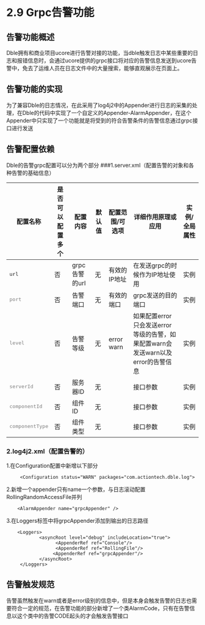 # 2.9 Grpc告警功能
##  告警功能概述
   Dble拥有和商业项目ucore进行告警对接的功能，当dble触发日志中某些重要的日志和报错信息时，会通过ucore提供的grpc接口将对应的告警信息发送到ucore告警中，免去了运维人员在日志文件中的大量搜索，能够直观展示在页面上。

##  告警功能的实现
   为了兼容Dble的日志情况，在此采用了log4j2中的Appender进行日志的采集的处理，在Dble的代码中实现了一个自定义的Appender-AlarmAppender，在这个Appender中只实现了一个功能就是将受到的符合告警条件的告警信息通过grpc接口进行发送

##  告警配置依赖
   Dble的告警grpc配置可以分为两个部分
  ###1.server.xml（配置告警的对象和各种告警的基础信息）
   <table class="confluenceTable tablesorter tablesorter-default stickyTableHeaders" style="padding: 0px;"><thead class="tableFloatingHeaderOriginal" style="position: static; margin-top: 0px; left: 326px; z-index: 3; top: 99px; width: 1377px;"><tr class="tablesorter-headerRow"><th class="confluenceTh sortableHeader" data-column="0" tabindex="0" unselectable="on" style="user-select: none; min-width: 8px; max-width: none;"><div class="tablesorter-header-inner"><div class="tablesorter-header-inner">配置名称</div></div></th><th class="confluenceTh sortableHeader" data-column="1" tabindex="0" unselectable="on" style="user-select: none; min-width: 8px; max-width: none;"><div class="tablesorter-header-inner"><div class="tablesorter-header-inner">是否可以配置多个</div></div></th><th class="confluenceTh sortableHeader" data-column="2" tabindex="0" unselectable="on" style="user-select: none; min-width: 8px; max-width: none;"><div class="tablesorter-header-inner"><div class="tablesorter-header-inner"><strong>配置内容</strong></div></div></th><th class="confluenceTh sortableHeader" data-column="3" tabindex="0" unselectable="on" style="user-select: none; min-width: 8px; max-width: none;"><div class="tablesorter-header-inner"><div class="tablesorter-header-inner"><strong>默认值</strong></div></div></th><th class="confluenceTh sortableHeader" data-column="4" tabindex="0" unselectable="on" style="user-select: none; min-width: 8px; max-width: none;"><div class="tablesorter-header-inner"><div class="tablesorter-header-inner">配置范围/可选项</div></div></th><th class="confluenceTh sortableHeader" data-column="5" tabindex="0" unselectable="on" style="user-select: none; min-width: 8px; max-width: none;"><div class="tablesorter-header-inner"><div class="tablesorter-header-inner"><strong>详细作用原理或应用</strong></div></div></th><th class="confluenceTh sortableHeader" data-column="6" tabindex="0" unselectable="on" style="user-select: none; min-width: 8px; max-width: none;"><div class="tablesorter-header-inner"><div class="tablesorter-header-inner"><strong>实例/全局属性</strong></div></div></th></tr></thead><thead class="tableFloatingHeader" style="display: none;"><tr class="tablesorter-headerRow"><th class="confluenceTh sortableHeader" data-column="0" tabindex="0" unselectable="on" style="user-select: none;"><div class="tablesorter-header-inner"><div class="tablesorter-header-inner">配置名称</div></div></th><th class="confluenceTh sortableHeader" data-column="1" tabindex="0" unselectable="on" style="user-select: none;"><div class="tablesorter-header-inner"><div class="tablesorter-header-inner">是否可以配置多个</div></div></th><th class="confluenceTh sortableHeader" data-column="2" tabindex="0" unselectable="on" style="user-select: none;"><div class="tablesorter-header-inner"><div class="tablesorter-header-inner"><strong>配置内容</strong></div></div></th><th class="confluenceTh sortableHeader" data-column="3" tabindex="0" unselectable="on" style="user-select: none;"><div class="tablesorter-header-inner"><div class="tablesorter-header-inner"><strong>默认值</strong></div></div></th><th class="confluenceTh sortableHeader" data-column="4" tabindex="0" unselectable="on" style="user-select: none;"><div class="tablesorter-header-inner"><div class="tablesorter-header-inner">配置范围/可选项</div></div></th><th class="confluenceTh sortableHeader" data-column="5" tabindex="0" unselectable="on" style="user-select: none;"><div class="tablesorter-header-inner"><div class="tablesorter-header-inner"><strong>详细作用原理或应用</strong></div></div></th><th class="confluenceTh sortableHeader" data-column="6" tabindex="0" unselectable="on" style="user-select: none;"><div class="tablesorter-header-inner"><div class="tablesorter-header-inner"><strong>实例/全局属性</strong></div></div></th></tr></thead><tbody><tr><td class="confluenceTd"><pre>url</pre></td><td class="confluenceTd">否</td><td class="confluenceTd">grpc告警的url</td><td class="confluenceTd">无</td><td class="confluenceTd">有效的IP地址</td><td class="confluenceTd">在发送grpc的时候作为IP地址使用</td><td class="confluenceTd">实例</td></tr><tr><td class="confluenceTd"><pre><span style="color: rgb(128,128,128);">port</span></pre></td><td class="confluenceTd">否</td><td class="confluenceTd">告警端口</td><td class="confluenceTd">无</td><td class="confluenceTd">有效的端口</td><td class="confluenceTd">grpc发送的目的端口</td><td class="confluenceTd">实例</td></tr><tr><td colspan="1" class="confluenceTd"><pre><span style="color: rgb(128,128,128);">level</span></pre></td><td colspan="1" class="confluenceTd">否</td><td colspan="1" class="confluenceTd">告警等级</td><td colspan="1" class="confluenceTd">无</td><td colspan="1" class="confluenceTd">error warn</td><td colspan="1" class="confluenceTd">如果配置error只会发送error等级的告警，如果配置warn会发送warn以及error的告警信息</td><td colspan="1" class="confluenceTd">实例</td></tr><tr><td colspan="1" class="confluenceTd"><pre><span style="color: rgb(128,128,128);">serverId</span></pre></td><td colspan="1" class="confluenceTd">否</td><td colspan="1" class="confluenceTd">服务器ID</td><td colspan="1" class="confluenceTd">无</td><td colspan="1" class="confluenceTd">&nbsp;</td><td colspan="1" class="confluenceTd">接口参数</td><td colspan="1" class="confluenceTd">实例</td></tr><tr><td colspan="1" class="confluenceTd"><pre><span style="color: rgb(128,128,128);">componentId</span></pre></td><td colspan="1" class="confluenceTd">否</td><td colspan="1" class="confluenceTd">组件ID</td><td colspan="1" class="confluenceTd">无</td><td colspan="1" class="confluenceTd">&nbsp;</td><td colspan="1" class="confluenceTd">接口参数</td><td colspan="1" class="confluenceTd">实例</td></tr><tr><td colspan="1" class="confluenceTd"><pre><span style="color: rgb(128,128,128);">componentType</span></pre></td><td colspan="1" class="confluenceTd">否</td><td colspan="1" class="confluenceTd">组件类型</td><td colspan="1" class="confluenceTd">无</td><td colspan="1" class="confluenceTd">&nbsp;</td><td colspan="1" class="confluenceTd">接口参数</td><td colspan="1" class="confluenceTd">实例</td></tr></tbody></table>

 ### 2.log4j2.xml（配置告警的）
 1.在Configuration配置中新增以下部分
  ```
       <Configuration status="WARN" packages="com.actiontech.dble.log">
  ```
 2.新增一个appender只有name一个参数，与日志滚动配置RollingRandomAccessFile并列
   ```
       <AlarmAppender name="grpcAppender" />
   ```
 3.在Loggers标签中将grpcAppender添加到输出的日志路径
 ```
     <Loggers>
             <asyncRoot level="debug" includeLocation="true">
                   <AppenderRef ref="Console"/>
                   <AppenderRef ref="RollingFile"/>
                  <AppenderRef ref="grpcAppender"/>
             </asyncRoot>
      </Loggers>
 ```
##  告警触发规范
   告警虽然触发在warn或者是error级别的信息中，但是本身会触发告警的日志也需要符合一定的规范，在告警功能的部分新增了一个类AlarmCode，只有在告警信息以这个类中的告警CODE起头的才会触发告警接口